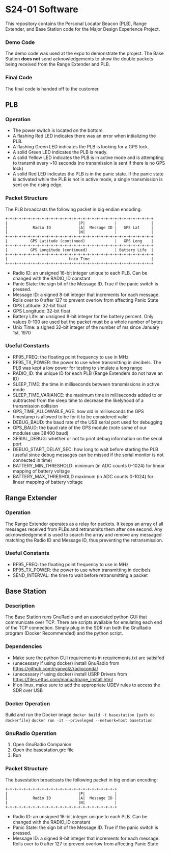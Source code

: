 S24-01 Software
===============

This repository contains the Personal Locator Beacon (PLB), Range Extender, and Base Station code for the Major Design Experience Project.

### Demo Code
The demo code was used at the expo to demonstrate the project. The Base Station **does not** send acknowledgements to show the double packets being received from the Range Extender and PLB.

### Final Code
The final code is handed off to the customer. 

PLB
---
### Operation
- The power switch is located on the bottom.
- A flashing Red LED indicates there was an error when intiializing the PLB.
- A flashing Green LED indicates the PLB is looking for a GPS lock.
- A solid Green LED indicates the PLB is ready.
- A solid Yellow LED indicates the PLB is in active mode and is attempting to transmit every ~10 seconds (no transmission is sent if there is no GPS lock)
- A solid Red LED indicates the PLB is in the panic state. If the panic state is activated while the PLB is not in active mode, a single transmission is sent on the rising edge. 

### Packet Structure
The PLB broadcasts the following packet in big endian encoding:
```
+-+-+-+-+-+-+-+-+-+-+-+-+-+-+-+-+-+-+-+-+-+-+-+-+-+-+-+-+-+-+-+-+
|                               |P|             |               |
|           Radio ID            |A|  Message ID |   GPS Lat     |
|                               |N|             |               |
+-+-+-+-+-+-+-+-+-+-+-+-+-+-+-+-+-+-+-+-+-+-+-+-+-+-+-+-+-+-+-+-+
|          GPS Latitude (continued)             |   GPS Long    |
+-+-+-+-+-+-+-+-+-+-+-+-+-+-+-+-+-+-+-+-+-+-+-+-+-+-+-+-+-+-+-+-+
|          GPS Longitude (continued)            | Battery Life  |
+-+-+-+-+-+-+-+-+-+-+-+-+-+-+-+-+-+-+-+-+-+-+-+-+-+-+-+-+-+-+-+-+
|                           Unix Time                           |
+-+-+-+-+-+-+-+-+-+-+-+-+-+-+-+-+-+-+-+-+-+-+-+-+-+-+-+-+-+-+-+-+
```

- Radio ID: an unsigned 16-bit integer unique to each PLB. Can be changed with the RADIO_ID constant
- Panic State: the sign bit of the Message ID. True if the panic switch is pressed. 
- Message ID: a signed 8-bit integer that increments for each message. Rolls over to 0 after 127 to prevent overlow from affecting Panic State
- GPS Latitude: 32-bit float
- GPS Longitude: 32-bit float
- Battery Life: an unsigned 8-bit integer for the battery percent. Only values 0-100 are used but the packet must be a whole number of bytes
- Unix Time: a signed 32-bit integer of the number of ms since January 1st, 1970

### Useful Constants
- RF95_FREQ: the floating point frequency to use in MHz
- RF95_TX_POWER: the power to use when transmitting in decibels. The PLB was kept a low power for testing to simulate a long range
- RADIO_ID: the unique ID for each PLB (Range Extenders do not have an ID)
- SLEEP_TIME: the time in milliseconds between transmissions in active mode
- SLEEP_TIME_VARIANCE: the maximum time in milliseconds added to or subtracted from the sleep time to decrease the likelyhood of a transmission collision
- GPS_TIME_ALLOWABLE_AGE: how old in milliseconds the GPS timestamp is allowed to be for it to be considered valid
- DEBUG_BAUD: the baud rate of the USB serial port used for debugging
- GPS_BAUD: the baud rate of the GPS module (note some of our modules use 38400 baud)
- SERIAL_DEBUG: whether or not to print debug information on the serial port
- DEBUG_START_DELAY_SEC: how long to wait before starting the PLB (useful since debug messages can be missed if the serial monitor is not connected in time)
- BATTERY_MIN_THRESHOLD: minimum (in ADC counts 0-1024) for linear mapping of battery voltage
- BATTERY_MAX_THRESHOLD maximum (in ADC counts 0-1024) for linear mapping of battery voltage

Range Extender
--------------
### Operation
The Range Extender operates as a relay for packets. It keeps an array of all messages received from PLBs and retransmits them after one second. Any acknoweledgement is used to search the array and remove any messaged matching the Radio ID and Message ID, thus preventing the retransmission.

### Useful Constants
- RF95_FREQ: the floating point frequency to use in MHz
- RF95_TX_POWER: the power to use when transmitting in decibels
- SEND_INTERVAL: the time to wait before retransmitting a packet

Base Station
------------
### Description
The Base Station runs GnuRadio and an associated python GUI that communicate over TCP. There are scripts available for emulating each end of the TCP connection.
Simply plug in the SDR run both the GnuRadio program (Docker Recommended) and the python script.

### Dependencies
- Make sure the python GUI requirements in requirements.txt are satisifed
- (unecessary if using docker) install GnuRadio from https://github.com/ryanvolz/radioconda/
- (unecessary if using docker) install USRP Drivers from https://files.ettus.com/manual/page_install.html
- If on linux, make sure to add the appropriate UDEV rules to access the SDR over USB

### Docker Operation
Build and run the Docker image
`docker build -t basestation {path do dockerfile}`
`docker run -it --priveleged --network=host basetation`

### GnuRadio Operation
1. Open GnuRadio Companion
2. Open the basestation.grc file
3. Run 


### Packet Structure
The basestation broadcasts the following packet in big endian encoding:
```
+-+-+-+-+-+-+-+-+-+-+-+-+-+-+-+-+-+-+-+-+-+-+-+-+
|                               |P|             |
|           Radio ID            |A|  Message ID |
|                               |N|             |
+-+-+-+-+-+-+-+-+-+-+-+-+-+-+-+-+-+-+-+-+-+-+-+-+
```

- Radio ID: an unsigned 16-bit integer unique to each PLB. Can be changed with the RADIO_ID constant
- Panic State: the sign bit of the Message ID. True if the panic switch is pressed. 
- Message ID: a signed 8-bit integer that increments for each message. Rolls over to 0 after 127 to prevent overlow from affecting Panic State